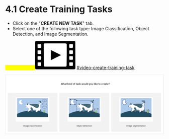 # 4.1 Create Training Tasks

* Click on the "**CREATE NEW TASK**" tab.
* Select one of the following task type: Image Classification, Object Detection, and Image Segmentation.

<mark style="color:yellow;">Tutorial Video:</mark><img src="../../.gitbook/assets/video_icon_small.jpg" alt="" data-size="line"> [#video-create-training-task](../../tutorial-videos/model-training-inference.md#video-create-training-task "mention")

![](../../.gitbook/assets/con-4-1-1.png)
